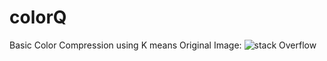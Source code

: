 # colorQ
Basic Color Compression using K means
Original Image:
![stack Overflow](http://lmsotfy.com/so.png)

